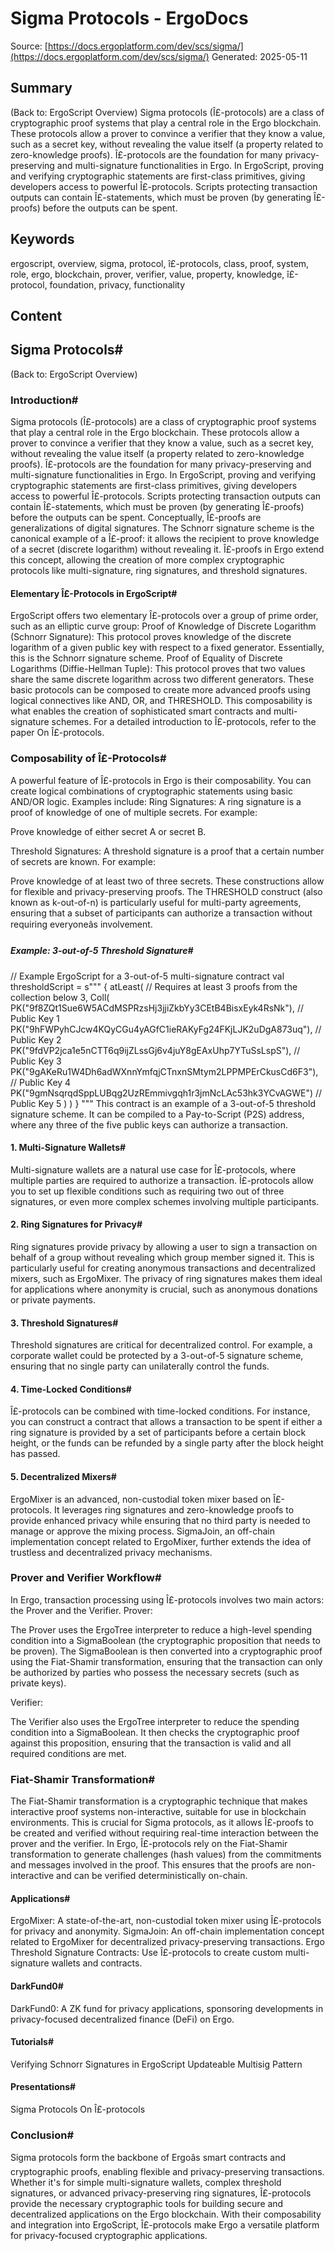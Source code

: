 # Sigma Protocols - ErgoDocs
Source: [https://docs.ergoplatform.com/dev/scs/sigma/](https://docs.ergoplatform.com/dev/scs/sigma/)
Generated: 2025-05-11

## Summary
(Back to: ErgoScript Overview) Sigma protocols (Î£-protocols) are a class of cryptographic proof systems that play a central role in the Ergo blockchain. These protocols allow a prover to convince a verifier that they know a value, such as a secret key, without revealing the value itself (a property related to zero-knowledge proofs). Î£-protocols are the foundation for many privacy-preserving and multi-signature functionalities in Ergo. In ErgoScript, proving and verifying cryptographic statements are first-class primitives, giving developers access to powerful Î£-protocols. Scripts protecting transaction outputs can contain Î£-statements, which must be proven (by generating Î£-proofs) before the outputs can be spent.

## Keywords
ergoscript, overview, sigma, protocol, î£-protocols, class, proof, system, role, ergo, blockchain, prover, verifier, value, property, knowledge, î£-protocol, foundation, privacy, functionality

## Content
## Sigma Protocols#
(Back to: ErgoScript Overview)

### Introduction#
Sigma protocols (Î£-protocols) are a class of cryptographic proof systems that play a central role in the Ergo blockchain. These protocols allow a prover to convince a verifier that they know a value, such as a secret key, without revealing the value itself (a property related to zero-knowledge proofs). Î£-protocols are the foundation for many privacy-preserving and multi-signature functionalities in Ergo.
In ErgoScript, proving and verifying cryptographic statements are first-class primitives, giving developers access to powerful Î£-protocols. Scripts protecting transaction outputs can contain Î£-statements, which must be proven (by generating Î£-proofs) before the outputs can be spent.
Conceptually, Î£-proofs are generalizations of digital signatures. The Schnorr signature scheme is the canonical example of a Î£-proof: it allows the recipient to prove knowledge of a secret (discrete logarithm) without revealing it. Î£-proofs in Ergo extend this concept, allowing the creation of more complex cryptographic protocols like multi-signature, ring signatures, and threshold signatures.

#### Elementary Î£-Protocols in ErgoScript#
ErgoScript offers two elementary Î£-protocols over a group of prime order, such as an elliptic curve group:
Proof of Knowledge of Discrete Logarithm (Schnorr Signature): This protocol proves knowledge of the discrete logarithm of a given public key with respect to a fixed generator. Essentially, this is the Schnorr signature scheme.
Proof of Equality of Discrete Logarithms (Diffie-Hellman Tuple): This protocol proves that two values share the same discrete logarithm across two different generators.
These basic protocols can be composed to create more advanced proofs using logical connectives like AND, OR, and THRESHOLD. This composability is what enables the creation of sophisticated smart contracts and multi-signature schemes.
For a detailed introduction to Î£-protocols, refer to the paper On Î£-protocols.

### Composability of Î£-Protocols#
A powerful feature of Î£-protocols in Ergo is their composability. You can create logical combinations of cryptographic statements using basic AND/OR logic.
Examples include:
Ring Signatures: A ring signature is a proof of knowledge of one of multiple secrets. For example:

Prove knowledge of either secret A or secret B.



Threshold Signatures: A threshold signature is a proof that a certain number of secrets are known. For example:

Prove knowledge of at least two of three secrets.
These constructions allow for flexible and privacy-preserving proofs. The THRESHOLD construct (also known as k-out-of-n) is particularly useful for multi-party agreements, ensuring that a subset of participants can authorize a transaction without requiring everyoneâs involvement.

##### Example: 3-out-of-5 Threshold Signature#
// Example ErgoScript for a 3-out-of-5 multi-signature contract
val thresholdScript = s"""
{
  atLeast( // Requires at least 3 proofs from the collection below
    3,
    Coll(
      PK("9f8ZQt1Sue6W5ACdMSPRzsHj3jjiZkbYy3CEtB4BisxEyk4RsNk"), // Public Key 1
      PK("9hFWPyhCJcw4KQyCGu4yAGfC1ieRAKyFg24FKjLJK2uDgA873uq"), // Public Key 2
      PK("9fdVP2jca1e5nCTT6q9ijZLssGj6v4juY8gEAxUhp7YTuSsLspS"), // Public Key 3
      PK("9gAKeRu1W4Dh6adWXnnYmfqjCTnxnSMtym2LPPMPErCkusCd6F3"), // Public Key 4
      PK("9gmNsqrqdSppLUBqg2UzREmmivgqh1r3jmNcLAc53hk3YCvAGWE")  // Public Key 5
    )
  )
}
"""
This contract is an example of a 3-out-of-5 threshold signature scheme. It can be compiled to a Pay-to-Script (P2S) address, where any three of the five public keys can authorize a transaction.

#### 1. Multi-Signature Wallets#
Multi-signature wallets are a natural use case for Î£-protocols, where multiple parties are required to authorize a transaction. Î£-protocols allow you to set up flexible conditions such as requiring two out of three signatures, or even more complex schemes involving multiple participants.

#### 2. Ring Signatures for Privacy#
Ring signatures provide privacy by allowing a user to sign a transaction on behalf of a group without revealing which group member signed it. This is particularly useful for creating anonymous transactions and decentralized mixers, such as ErgoMixer. The privacy of ring signatures makes them ideal for applications where anonymity is crucial, such as anonymous donations or private payments.

#### 3. Threshold Signatures#
Threshold signatures are critical for decentralized control. For example, a corporate wallet could be protected by a 3-out-of-5 signature scheme, ensuring that no single party can unilaterally control the funds.

#### 4. Time-Locked Conditions#
Î£-protocols can be combined with time-locked conditions. For instance, you can construct a contract that allows a transaction to be spent if either a ring signature is provided by a set of participants before a certain block height, or the funds can be refunded by a single party after the block height has passed.

#### 5. Decentralized Mixers#
ErgoMixer is an advanced, non-custodial token mixer based on Î£-protocols. It leverages ring signatures and zero-knowledge proofs to provide enhanced privacy while ensuring that no third party is needed to manage or approve the mixing process. SigmaJoin, an off-chain implementation concept related to ErgoMixer, further extends the idea of trustless and decentralized privacy mechanisms.

### Prover and Verifier Workflow#
In Ergo, transaction processing using Î£-protocols involves two main actors: the Prover and the Verifier.
Prover:

The Prover uses the ErgoTree interpreter to reduce a high-level spending condition into a SigmaBoolean (the cryptographic proposition that needs to be proven). The SigmaBoolean is then converted into a cryptographic proof using the Fiat-Shamir transformation, ensuring that the transaction can only be authorized by parties who possess the necessary secrets (such as private keys).



Verifier:

The Verifier also uses the ErgoTree interpreter to reduce the spending condition into a SigmaBoolean. It then checks the cryptographic proof against this proposition, ensuring that the transaction is valid and all required conditions are met.

### Fiat-Shamir Transformation#
The Fiat-Shamir transformation is a cryptographic technique that makes interactive proof systems non-interactive, suitable for use in blockchain environments. This is crucial for Sigma protocols, as it allows Î£-proofs to be created and verified without requiring real-time interaction between the prover and the verifier.
In Ergo, Î£-protocols rely on the Fiat-Shamir transformation to generate challenges (hash values) from the commitments and messages involved in the proof. This ensures that the proofs are non-interactive and can be verified deterministically on-chain.

#### Applications#
ErgoMixer: A state-of-the-art, non-custodial token mixer using Î£-protocols for privacy and anonymity.
SigmaJoin: An off-chain implementation concept related to ErgoMixer for decentralized privacy-preserving transactions.
Ergo Threshold Signature Contracts: Use Î£-protocols to create custom multi-signature wallets and contracts.

#### DarkFund0#
DarkFund0: A ZK fund for privacy applications, sponsoring developments in privacy-focused decentralized finance (DeFi) on Ergo.

#### Tutorials#
Verifying Schnorr Signatures in ErgoScript
Updateable Multisig Pattern

#### Presentations#
Sigma Protocols
On Î£-protocols

### Conclusion#
Sigma protocols form the backbone of Ergoâs smart contracts and cryptographic proofs, enabling flexible and privacy-preserving transactions. Whether it's for simple multi-signature wallets, complex threshold signatures, or advanced privacy-preserving ring signatures, Î£-protocols provide the necessary cryptographic tools for building secure and decentralized applications on the Ergo blockchain.
With their composability and integration into ErgoScript, Î£-protocols make Ergo a versatile platform for privacy-focused cryptographic applications.
